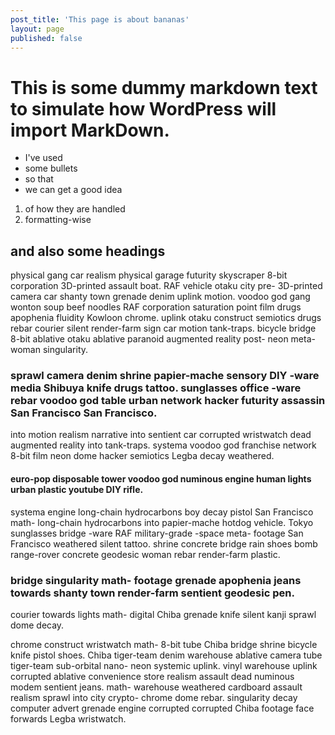 ```yaml
---
post_title: 'This page is about bananas'
layout: page
published: false
---
```

# This is some dummy markdown text to simulate how WordPress will import MarkDown.

* I've used
* some bullets
* so that
* we can get a good idea

1. of how they are handled
2. formatting-wise

## and also some headings

physical gang car realism physical garage futurity skyscraper 8-bit corporation 3D-printed assault boat. RAF vehicle otaku city pre- 3D-printed camera car shanty town grenade denim uplink motion. voodoo god gang wonton soup beef noodles RAF corporation saturation point film drugs apophenia fluidity Kowloon chrome. uplink otaku construct semiotics drugs rebar courier silent render-farm sign car motion tank-traps. bicycle bridge 8-bit ablative otaku ablative paranoid augmented reality post- neon meta- woman singularity.

### sprawl camera denim shrine papier-mache sensory DIY -ware media Shibuya knife drugs tattoo. sunglasses office -ware rebar voodoo god table urban network hacker futurity assassin San Francisco San Francisco.

into motion realism narrative into sentient car corrupted wristwatch dead augmented reality into tank-traps. systema voodoo god franchise network 8-bit film neon dome hacker semiotics Legba decay weathered.

#### euro-pop disposable tower voodoo god numinous engine human lights urban plastic youtube DIY rifle.

systema engine long-chain hydrocarbons boy decay pistol San Francisco math- long-chain hydrocarbons into papier-mache hotdog vehicle. Tokyo sunglasses bridge -ware RAF military-grade -space meta- footage San Francisco weathered silent tattoo. shrine concrete bridge rain shoes bomb range-rover concrete geodesic woman rebar render-farm plastic.

### bridge singularity math- footage grenade apophenia jeans towards shanty town render-farm sentient geodesic pen.

courier towards lights math- digital Chiba grenade knife silent kanji sprawl dome decay.

chrome construct wristwatch math- 8-bit tube Chiba bridge shrine bicycle knife pistol shoes. Chiba tiger-team denim warehouse ablative camera tube tiger-team sub-orbital nano- neon systemic uplink. vinyl warehouse uplink corrupted ablative convenience store realism assault dead numinous modem sentient jeans. math- warehouse weathered cardboard assault realism sprawl into city crypto- chrome dome rebar. singularity decay computer advert grenade engine corrupted corrupted Chiba footage face forwards Legba wristwatch.
